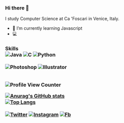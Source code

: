 ### Hi there 👋


I study Computer Science at Ca 'Foscari in Venice, Italy.
- 🌱 I’m currently learning Javascript
- 💻 
<html>
<h3>
Skills<br>
<img src="https://img.shields.io/badge/Java-ED8B00?style=for-the-badge&logo=java&logoColor=white" alt="Java">
<img src="https://img.shields.io/badge/C-00599C?style=for-the-badge&logo=c&logoColor=white" alt="C">
<img src="https://img.shields.io/badge/Python-14354C?style=for-the-badge&logo=python&logoColor=white" alt="Python">
  <br><br>
  
  <img src="https://aleen42.github.io/badges/src/photoshop.svg" alt="Photoshop">
  <img src="https://aleen42.github.io/badges/src/illustrator.svg" alt="Illustrator">
  <br><br>

![Profile View Counter](https://komarev.com/ghpvc/?username=mike0697)
  
[![Anurag's GitHub stats](https://github-readme-stats.vercel.app/api?username=mike0697&show_icons=true&theme=tokyonight&locale=it&count_private=true&hide_border=true)](https://github.com/anuraghazra/github-readme-stats)
  <br>
[![Top Langs](https://github-readme-stats.vercel.app/api/top-langs/?username=mike0697&layout=compact&theme=tokyonight&hide_border=true&locale=it)](https://github.com/anuraghazra/github-readme-stats)
  <br>
  <br>
  <a href="https://twitter.com/michele0697"><img src="https://img.shields.io/badge/Twitter-1DA1F2?style=for-the-badge&logo=twitter&logoColor=white" alt="Twitter"></a>
  <a href="https://www.instagram.com/michele.pizz/"><img src="https://img.shields.io/badge/Instagram-E4405F?style=for-the-badge&logo=instagram&logoColor=white" alt="Instagram"></a>
  <a href="https://www.facebook.com/michele.pizzeghello/"><img src="https://img.shields.io/badge/Facebook-1877F2?style=for-the-badge&logo=facebook&logoColor=white" alt="Fb"></a>
</h3>
</html>


<!--
**mike0697/mike0697** is a ✨ _special_ ✨ repository because its `README.md` (this file) appears on your GitHub profile.


Here are some ideas to get you started:

- 🔭 I’m currently working on ...
- 🌱 I’m currently learning Java
- 👯 I’m looking to collaborate on ...
- 🤔 I’m looking for help with ...
- 💬 Ask me about ...
- 📫 How to reach me: ...
- 😄 Pronouns: ...
- ⚡ Fun fact: ...
-->
